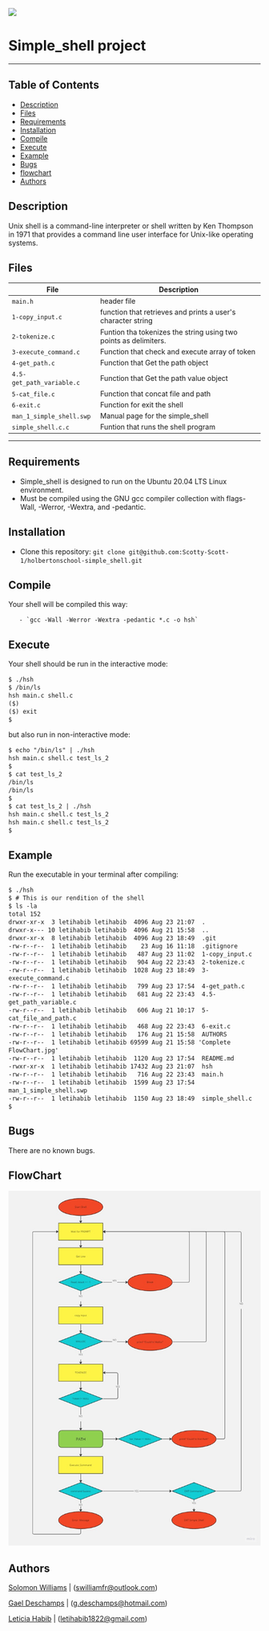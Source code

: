 <p>
<img width="200" src=(https://s3.amazonaws.com/intranet-projects-files/holbertonschool-low_level_programming/235/shell.jpeg)
>
</p>

# Simple_shell project
------------
## Table of Contents
* [Description](#description)
* [Files](#files)
* [Requirements](#requirements)
* [Installation](#installation)
* [Compile](#compile)
* [Execute](#execute)
* [Example](#example)
* [Bugs](#bugs)
* [flowchart](#flowchart)
* [Authors](#authors)

## Description
Unix shell is a command-line interpreter or shell written by Ken Thompson in 1971 that provides a command line user interface for Unix-like operating systems.


## Files
File | Description
--- | ---
`main.h` | header file 
`1-copy_input.c` | function that retrieves and prints a user's character string
`2-tokenize.c` | Funtion tha tokenizes the string using two points as delimiters.
`3-execute_command.c` | Function that check and execute array of token
`4-get_path.c` | Function that Get the path object
`4.5-get_path_variable.c` | Function that Get the path value object
`5-cat_file.c` | Function that concat file and path
`6-exit.c` | Function for exit the shell
`man_1_simple_shell.swp` | Manual page for the simple_shell
`simple_shell.c.c` | Funtion that runs the shell program

---
## Requirements
 * Simple_shell is designed to run on the Ubuntu 20.04 LTS Linux environment.
 * Must be compiled using the GNU gcc compiler collection with flags-Wall, -Werror, -Wextra, and -pedantic.

## Installation
   - Clone this repository: `git clone git@github.com:Scotty-Scott-1/holbertonschool-simple_shell.git`

## Compile
Your shell will be compiled this way:
```
   - `gcc -Wall -Werror -Wextra -pedantic *.c -o hsh`
```
## Execute
Your shell should be run in the interactive mode:
```
$ ./hsh
$ /bin/ls
hsh main.c shell.c
($)
($) exit
$
```
 but also  run in non-interactive mode: 
 ```
$ echo "/bin/ls" | ./hsh
hsh main.c shell.c test_ls_2
$
$ cat test_ls_2
/bin/ls
/bin/ls
$
$ cat test_ls_2 | ./hsh
hsh main.c shell.c test_ls_2
hsh main.c shell.c test_ls_2
$
```

## Example
Run the executable in your terminal after compiling:
```
$ ./hsh
$ # This is our rendition of the shell
$ ls -la
total 152
drwxr-xr-x  3 letihabib letihabib  4096 Aug 23 21:07  .
drwxr-x--- 10 letihabib letihabib  4096 Aug 21 15:58  ..
drwxr-xr-x  8 letihabib letihabib  4096 Aug 23 18:49  .git
-rw-r--r--  1 letihabib letihabib    23 Aug 16 11:18  .gitignore
-rw-r--r--  1 letihabib letihabib   487 Aug 23 11:02  1-copy_input.c
-rw-r--r--  1 letihabib letihabib   904 Aug 22 23:43  2-tokenize.c
-rw-r--r--  1 letihabib letihabib  1028 Aug 23 18:49  3-execute_command.c
-rw-r--r--  1 letihabib letihabib   799 Aug 23 17:54  4-get_path.c
-rw-r--r--  1 letihabib letihabib   681 Aug 22 23:43  4.5-get_path_variable.c
-rw-r--r--  1 letihabib letihabib   606 Aug 21 10:17  5-cat_file_and_path.c
-rw-r--r--  1 letihabib letihabib   468 Aug 22 23:43  6-exit.c
-rw-r--r--  1 letihabib letihabib   176 Aug 21 15:58  AUTHORS
-rw-r--r--  1 letihabib letihabib 69599 Aug 21 15:58 'Complete FlowChart.jpg'
-rw-r--r--  1 letihabib letihabib  1120 Aug 23 17:54  README.md
-rwxr-xr-x  1 letihabib letihabib 17432 Aug 23 21:07  hsh
-rw-r--r--  1 letihabib letihabib   716 Aug 22 23:43  main.h
-rw-r--r--  1 letihabib letihabib  1599 Aug 23 17:54  man_1_simple_shell.swp
-rw-r--r--  1 letihabib letihabib  1150 Aug 23 18:49  simple_shell.c
$
```

## Bugs
There are no known bugs.

## FlowChart

![Complete Flowchart](https://github.com/Scotty-Scott-1/holbertonschool-simple_shell/blob/main/Complete%20FlowChart.jpg?raw=true)

## Authors

[Solomon Williams](https://github.com/:Scotty-Scott-1) | (<swilliamfr@outlook.com>)

[Gael Deschamps](https://github.com/GTDeschamps) | (<g.deschamps@hotmail.com>)

[Leticia Habib](https://github.com/:letihab) | (<letihabib1822@gmail.com>)